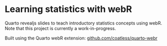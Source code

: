 # Learning statistics with webR

Quarto revealjs slides to teach introductory statistics concepts using webR. Note that this project is currently a work-in-progress.

Built using the Quarto webR extension: [github.com/coatless/quarto-webr](https://github.com/coatless/quarto-webr)

